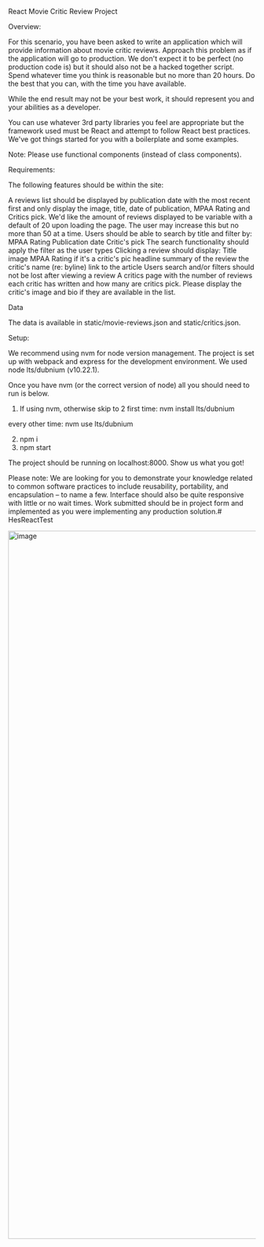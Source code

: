 React Movie Critic Review Project


Overview: 

For this scenario, you have been asked to write an application which will provide information about movie critic reviews. Approach this problem as if the application will go to production. We don't expect it to be perfect (no production code is) but it should also not be a hacked together script. Spend whatever time you think is reasonable but no more than 20 hours. Do the best that you can, with the time you have available.

While the end result may not be your best work, it should represent you and your abilities as a developer.

You can use whatever 3rd party libraries you feel are appropriate but the framework used must be React and attempt to follow React best practices. We've got things started for you with a boilerplate and some examples.

Note: Please use functional components (instead of class components).

Requirements:

The following features should be within the site:

A reviews list should be displayed by publication date with the most recent first and only display the image, title, date of publication, MPAA Rating and Critics pick. We'd like the amount of reviews displayed to be variable with a default of 20 upon loading the page. The user may increase this but no more than 50 at a time.
Users should be able to search by title and filter by:
MPAA Rating
Publication date
Critic's pick
The search functionality should apply the filter as the user types
Clicking a review should display: 
Title
image
MPAA Rating
if it's a critic's pic
headline 
summary of the review 
the critic's name (re: byline) 
link to the article
Users search and/or filters should not be lost after viewing a review
A critics page with the number of reviews each critic has written and how many are critics pick. Please display the critic's image and bio if they are available in the list.

Data  

The data is available in static/movie-reviews.json and static/critics.json.


Setup:

We recommend using nvm for node version management. The project is set up with webpack and express for the development environment. We used node lts/dubnium (v10.22.1).

Once you have nvm (or the correct version of node) all you should need to run is below.


1. If using nvm, otherwise skip to 2
first time:
nvm install lts/dubnium
 
every other time:
nvm use lts/dubnium
 
2. npm i
3. npm start
 
The project should be running on localhost:8000. Show us what you got!



Please note: We are looking for you to demonstrate your knowledge related to common software practices to include reusability, portability, and encapsulation – to name a few. Interface should also be quite responsive with little or no wait times. Work submitted should be in project form and implemented as you were implementing any production solution.# HesReactTest

<img width="1440" alt="image" src="https://github.com/Ayobamiu/HesReactTest/assets/49147442/eb5cd991-5218-40ce-be4b-8b8bf0e274d3">

